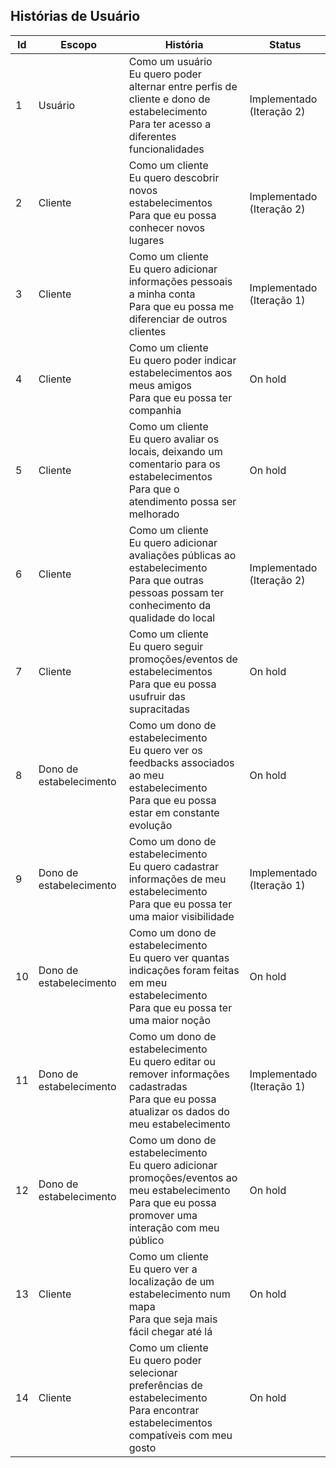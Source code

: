 ## Histórias de Usuário

Id | Escopo | História | Status
------- | ------- | ------- | -------
1 | Usuário | Como um usuário<br/>Eu quero poder alternar entre perfis de cliente e dono de estabelecimento<br/>Para ter acesso a diferentes funcionalidades | Implementado (Iteração 2)
2 | Cliente | Como um cliente<br/>Eu quero descobrir novos estabelecimentos<br/>Para que eu possa conhecer novos lugares | Implementado (Iteração 2)
3 | Cliente | Como um cliente<br/>Eu quero adicionar informações pessoais a minha conta<br/>Para que eu possa me diferenciar de outros clientes | Implementado (Iteração 1)
4 | Cliente | Como um cliente<br/>Eu quero poder indicar estabelecimentos aos meus amigos<br/>Para que eu possa ter companhia | On hold
5 | Cliente | Como um cliente<br/>Eu quero avaliar os locais, deixando um comentario para os estabelecimentos<br/>Para que o atendimento possa ser melhorado | On hold
6 | Cliente | Como um cliente<br/>Eu quero adicionar avaliações públicas ao estabelecimento<br/>Para que outras pessoas possam ter conhecimento da qualidade do local | Implementado (Iteração 2)
7 | Cliente | Como um cliente<br/>Eu quero seguir promoções/eventos de estabelecimentos<br/>Para que eu possa usufruir das supracitadas | On hold
8 | Dono de estabelecimento | Como um dono de estabelecimento<br/>Eu quero ver os feedbacks associados ao meu estabelecimento<br/>Para que eu possa estar em constante evolução | On hold
9 | Dono de estabelecimento | Como um dono de estabelecimento<br/>Eu quero cadastrar informações de meu estabelecimento<br/>Para que eu possa ter uma maior visibilidade | Implementado (Iteração 1)
10 | Dono de estabelecimento | Como um dono de estabelecimento<br/>Eu quero ver quantas indicações foram feitas em meu estabelecimento<br/>Para que eu possa ter uma maior noção | On hold
11 | Dono de estabelecimento | Como um dono de estabelecimento<br/>Eu quero editar ou remover informações cadastradas<br/>Para que eu possa atualizar os dados do meu estabelecimento | Implementado (Iteração 1)
12 | Dono de estabelecimento | Como um dono de estabelecimento<br/>Eu quero adicionar promoções/eventos ao meu estabelecimento<br/>Para que eu possa promover uma interação com meu público | On hold
13 | Cliente | Como um cliente<br/>Eu quero ver a localização de um estabelecimento num mapa<br/>Para que seja mais fácil chegar até lá | On hold
14 | Cliente | Como um cliente<br/>Eu quero poder selecionar preferências de estabelecimento<br/>Para encontrar estabelecimentos compatíveis com meu gosto | On hold